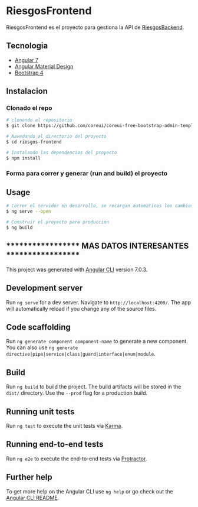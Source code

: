 # RiesgosFrontend
 RiesgosFrontend es el proyecto para gestiona la API de [RiesgosBackend](https://aa.aa).


## Tecnologia
* [Angular 7](https://angular.io/)
* [Angular Material Design](https://material.angular.io/)
* [Bootstrap 4](https://getbootstrap.com/)

## Instalacion

### Clonado el repo
``` bash
# clonando el repositorio
$ git clone https://github.com/coreui/coreui-free-bootstrap-admin-template.git riesgos-frontend

# Navedando al directorio del proyecto
$ cd riesgos-frontend

# Instalando las dependencias del proyecto
$ npm install
```

### Forma para correr y generar (run and build) el proyecto
## Usage

``` bash
# Correr el servidor en desarrollo, se recargan automaticos los cambios, localhost:4200.
$ ng serve --open 

# Construir el proyecto para produccion
$ ng build
```


## ***************** MAS DATOS INTERESANTES *****************

This project was generated with [Angular CLI](https://github.com/angular/angular-cli) version 7.0.3.
## Development server

Run `ng serve` for a dev server. Navigate to `http://localhost:4200/`. The app will automatically reload if you change any of the source files.

## Code scaffolding

Run `ng generate component component-name` to generate a new component. You can also use `ng generate directive|pipe|service|class|guard|interface|enum|module`.

## Build

Run `ng build` to build the project. The build artifacts will be stored in the `dist/` directory. Use the `--prod` flag for a production build.

## Running unit tests

Run `ng test` to execute the unit tests via [Karma](https://karma-runner.github.io).

## Running end-to-end tests

Run `ng e2e` to execute the end-to-end tests via [Protractor](http://www.protractortest.org/).

## Further help

To get more help on the Angular CLI use `ng help` or go check out the [Angular CLI README](https://github.com/angular/angular-cli/blob/master/README.md).
